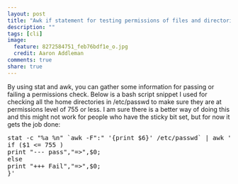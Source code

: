 ```yaml
---
layout: post
title: "Awk if statement for testing permissions of files and directories"
description: ""
tags: [cli]
image:
  feature: 8272584751_feb76bdf1e_o.jpg
  credit: Aaron Addleman
comments: true
share: true
---
```



<p>By using stat and awk, you can gather some information for passing or failing a permissions check. Below is a bash script snippet I used for checking all the home directories in /etc/passwd to make sure they are&nbsp;at permissions level of 755 or less. I am sure there is a better way of doing this and this might not work for people who have the sticky bit set, but for now it gets the job done:
</p>
<pre>stat -c "%a %n" `awk -F":" '{print $6}' /etc/passwd` | awk '{
if ($1 &lt;= 755 )
print "--- pass","=&gt;",$0;
else
print "+++ Fail","=&gt;",$0;
}'</pre>
<pre></pre>
